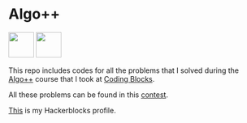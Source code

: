 # Algo++

<img src="https://codingblocks.com/assets/images/cb/cblogo.png" height=50>

<img src="https://hack.codingblocks.com/_nuxt/img/79b7aeb.png" height=50>

This repo includes codes for all the problems that I solved during the [Algo++](https://online.codingblocks.com/courses/data-structures-and-algorithms-online-course) course that I took at [Coding Blocks](https://online.codingblocks.com/).

All these problems can be found in this [contest](https://hack.codingblocks.com/app/contests/1737).

[This](https://hack.codingblocks.com/app/users/15449) is my Hackerblocks profile.
